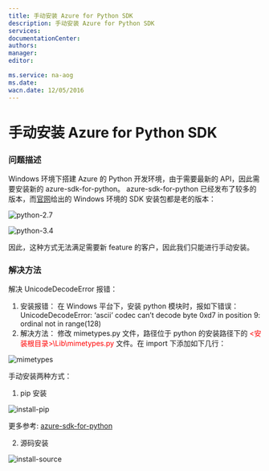 ```yaml
---
title: 手动安装 Azure for Python SDK
description: 手动安装 Azure for Python SDK
services: 
documentationCenter: 
authors: 
manager: 
editor: 

ms.service: na-aog
ms.date: 
wacn.date: 12/05/2016
---
```


# 手动安装 Azure for Python SDK #

### 问题描述 ###

Windows 环境下搭建 Azure 的 Python 开发环境，由于需要最新的 API，因此需要安装新的 azure-sdk-for-python。
azure-sdk-for-python 已经发布了较多的版本，而[官网](./python-how-to-install.md)给出的 Windows 环境的 SDK 安装包都是老的版本：

![python-2.7](./media/aog-sdk-python-install/python-2.7.png)

![python-3.4](./media/aog-sdk-python-install/python-3.4.png)

因此，这种方式无法满足需要新 feature 的客户，因此我们只能进行手动安装。

### 解决方法 ###

解决 UnicodeDecodeError 报错：

1. 安装报错：
在 Windows 平台下，安装 python 模块时，报如下错误：
          UnicodeDecodeError: ‘ascii’ codec can’t decode byte 0xd7 in position 9: ordinal not in range(128)
2. 解决方法：
修改 mimetypes.py 文件，路径位于 python 的安装路径下的<font color=red> <安装根目录>\Lib\mimetypes.py </font>文件。在 import 下添加如下几行：

 ![mimetypes](./media/aog-sdk-python-install/mimetypes.png)

手动安装两种方式：

1. pip 安装

 ![install-pip](./media/aog-sdk-python-install/install-pip.png)

 更多参考: [azure-sdk-for-python](https://github.com/Azure/azure-sdk-for-python)

2. 源码安装

 ![install-source](./media/aog-sdk-python-install/install-source.png)
 
